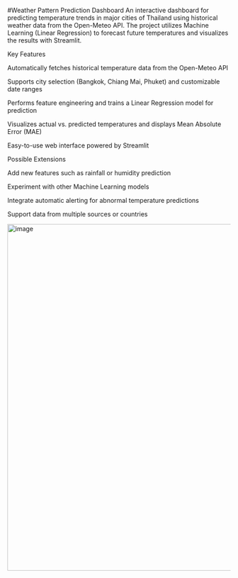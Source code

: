 #Weather Pattern Prediction Dashboard
An interactive dashboard for predicting temperature trends in major cities of Thailand using historical weather data from the Open-Meteo API. The project utilizes Machine Learning (Linear Regression) to forecast future temperatures and visualizes the results with Streamlit.

Key Features

Automatically fetches historical temperature data from the Open-Meteo API

Supports city selection (Bangkok, Chiang Mai, Phuket) and customizable date ranges

Performs feature engineering and trains a Linear Regression model for prediction

Visualizes actual vs. predicted temperatures and displays Mean Absolute Error (MAE)

Easy-to-use web interface powered by Streamlit

Possible Extensions

Add new features such as rainfall or humidity prediction

Experiment with other Machine Learning models

Integrate automatic alerting for abnormal temperature predictions

Support data from multiple sources or countries

<img width="782" alt="image" src="https://github.com/user-attachments/assets/c2a03c28-dfb3-42e6-a0d8-f2c82846ba64" />
